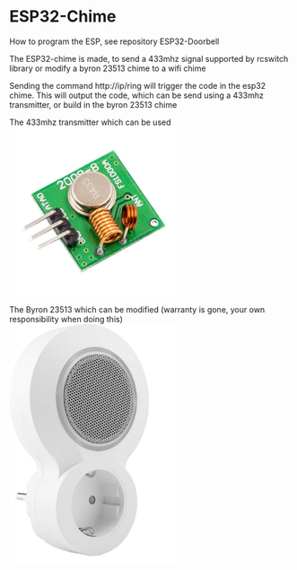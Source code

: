 # ESP32-Chime

How to program the ESP, see repository ESP32-Doorbell

The ESP32-chime is made, to send a 433mhz signal supported by rcswitch library or modify a byron 23513 chime to a wifi chime

Sending the command http://ip/ring will trigger the code in the esp32 chime.
This will output the code, which can be send using a 433mhz transmitter, or build in the byron 23513 chime

The 433mhz transmitter which can be used
<img src="assets/Readme_home_pictures/433Mhz-RF-Wireless-transmitter.jpg" width="300" >

The Byron 23513 which can be modified (warranty is gone, your own responsibility when doing this)
<img src="assets/Readme_home_pictures/byron_dby-23513.jpg" width="300" >
